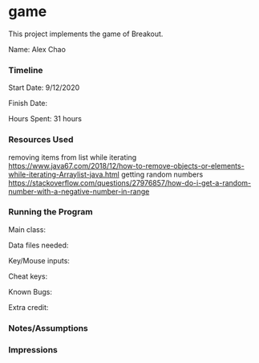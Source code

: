 game
====

This project implements the game of Breakout.

Name: Alex Chao

### Timeline

Start Date: 9/12/2020

Finish Date: 

Hours Spent: 31 hours


### Resources Used
removing items from list while iterating
https://www.java67.com/2018/12/how-to-remove-objects-or-elements-while-iterating-Arraylist-java.html
getting random numbers
https://stackoverflow.com/questions/27976857/how-do-i-get-a-random-number-with-a-negative-number-in-range


### Running the Program

Main class:

Data files needed: 

Key/Mouse inputs:

Cheat keys:

Known Bugs:

Extra credit:


### Notes/Assumptions


### Impressions

